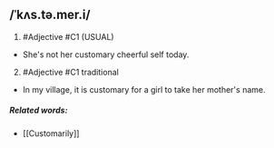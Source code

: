## /ˈkʌs.tə.mer.i/  
1. #Adjective 
#C1
(USUAL)

- She's not her customary cheerful self today.

2. #Adjective 
#C1 
traditional

- In my village, it is customary for a girl to take her mother's name.

##### Related words:
- [[Customarily]]